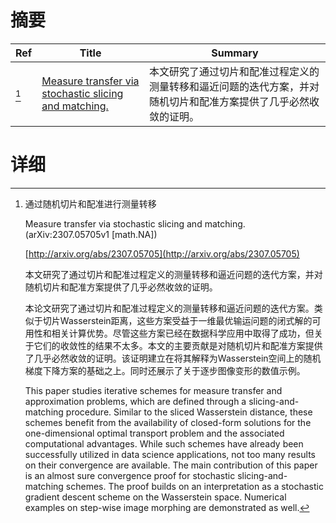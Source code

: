 # 摘要

| Ref | Title | Summary |
| --- | --- | --- |
| [^1] | [Measure transfer via stochastic slicing and matching.](http://arxiv.org/abs/2307.05705) | 本文研究了通过切片和配准过程定义的测量转移和逼近问题的迭代方案，并对随机切片和配准方案提供了几乎必然收敛的证明。 |

# 详细

[^1]: 通过随机切片和配准进行测量转移

    Measure transfer via stochastic slicing and matching. (arXiv:2307.05705v1 [math.NA])

    [http://arxiv.org/abs/2307.05705](http://arxiv.org/abs/2307.05705)

    本文研究了通过切片和配准过程定义的测量转移和逼近问题的迭代方案，并对随机切片和配准方案提供了几乎必然收敛的证明。

    

    本论文研究了通过切片和配准过程定义的测量转移和逼近问题的迭代方案。类似于切片Wasserstein距离，这些方案受益于一维最优输运问题的闭式解的可用性和相关计算优势。尽管这些方案已经在数据科学应用中取得了成功，但关于它们的收敛性的结果不太多。本文的主要贡献是对随机切片和配准方案提供了几乎必然收敛的证明。该证明建立在将其解释为Wasserstein空间上的随机梯度下降方案的基础之上。同时还展示了关于逐步图像变形的数值示例。

    This paper studies iterative schemes for measure transfer and approximation problems, which are defined through a slicing-and-matching procedure. Similar to the sliced Wasserstein distance, these schemes benefit from the availability of closed-form solutions for the one-dimensional optimal transport problem and the associated computational advantages. While such schemes have already been successfully utilized in data science applications, not too many results on their convergence are available. The main contribution of this paper is an almost sure convergence proof for stochastic slicing-and-matching schemes. The proof builds on an interpretation as a stochastic gradient descent scheme on the Wasserstein space. Numerical examples on step-wise image morphing are demonstrated as well.
    

